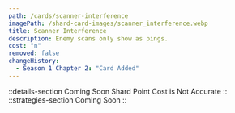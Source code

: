 ```yaml
---
path: /cards/scanner-interference
imagePath: /shard-card-images/scanner_interference.webp
title: Scanner Interference
description: Enemy scans only show as pings.
cost: "n"
removed: false
changeHistory:
  - Season 1 Chapter 2: "Card Added"
---
```

::details-section
Coming Soon
Shard Point Cost is Not Accurate
::
::strategies-section
Coming Soon
::
